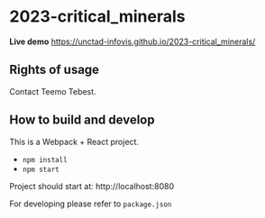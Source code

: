 # 2023-critical_minerals

**Live demo** https://unctad-infovis.github.io/2023-critical_minerals/

## Rights of usage

Contact Teemo Tebest.

## How to build and develop

This is a Webpack + React project.

* `npm install`
* `npm start`

Project should start at: http://localhost:8080

For developing please refer to `package.json`